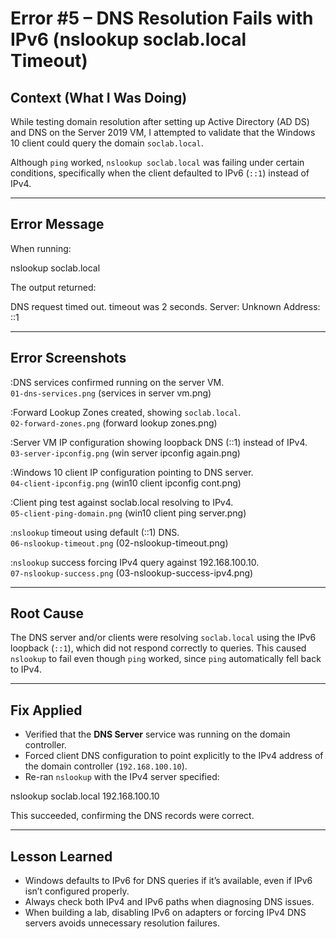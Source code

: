 # Error #5 – DNS Resolution Fails with IPv6 (nslookup soclab.local Timeout)

## Context (What I Was Doing)  
While testing domain resolution after setting up Active Directory (AD DS) and DNS on the Server 2019 VM, I attempted to validate that the Windows 10 client could query the domain `soclab.local`.  

Although `ping` worked, `nslookup soclab.local` was failing under certain conditions, specifically when the client defaulted to IPv6 (`::1`) instead of IPv4.  

---

## Error Message  
When running:  

nslookup soclab.local

The output returned:  

DNS request timed out.
timeout was 2 seconds.
Server: Unknown
Address: ::1


---

## Error Screenshots  

:DNS services confirmed running on the server VM.  
`01-dns-services.png` (services in server vm.png)  

:Forward Lookup Zones created, showing `soclab.local`.  
`02-forward-zones.png` (forward lookup zones.png)  

:Server VM IP configuration showing loopback DNS (::1) instead of IPv4.  
`03-server-ipconfig.png` (win server ipconfig again.png)  

:Windows 10 client IP configuration pointing to DNS server.  
`04-client-ipconfig.png` (win10 client ipconfig cont.png)  

:Client ping test against soclab.local resolving to IPv4.  
`05-client-ping-domain.png` (win10 client ping server.png)  

:`nslookup` timeout using default (::1) DNS.  
`06-nslookup-timeout.png` (02-nslookup-timeout.png)  

:`nslookup` success forcing IPv4 query against 192.168.100.10.  
`07-nslookup-success.png` (03-nslookup-success-ipv4.png)  

---

## Root Cause  
The DNS server and/or clients were resolving `soclab.local` using the IPv6 loopback (`::1`), which did not respond correctly to queries. This caused `nslookup` to fail even though `ping` worked, since `ping` automatically fell back to IPv4.  

---

## Fix Applied  
- Verified that the **DNS Server** service was running on the domain controller.  
- Forced client DNS configuration to point explicitly to the IPv4 address of the domain controller (`192.168.100.10`).  
- Re-ran `nslookup` with the IPv4 server specified:  

nslookup soclab.local 192.168.100.10


This succeeded, confirming the DNS records were correct.  

---

## Lesson Learned  
- Windows defaults to IPv6 for DNS queries if it’s available, even if IPv6 isn’t configured properly.  
- Always check both IPv4 and IPv6 paths when diagnosing DNS issues.  
- When building a lab, disabling IPv6 on adapters or forcing IPv4 DNS servers avoids unnecessary resolution failures.  


